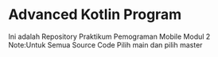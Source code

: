 # Advanced Kotlin Program
Ini adalah Repository Praktikum Pemograman Mobile Modul 2  
Note:Untuk Semua Source Code Pilih main dan pilih master

